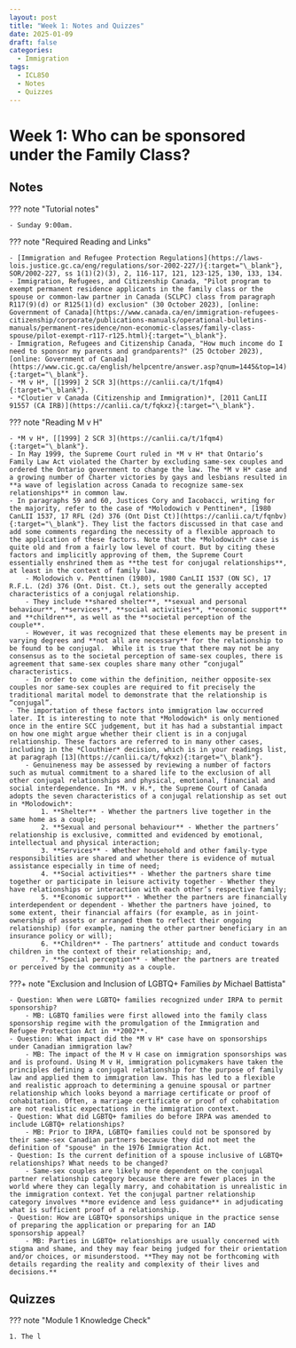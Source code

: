 ```yaml
---
layout: post
title: "Week 1: Notes and Quizzes"
date: 2025-01-09
draft: false
categories:
  - Immigration
tags:
  - ICL850
  - Notes
  - Quizzes
---
```


# Week 1: Who can be sponsored under the Family Class?

## Notes

??? note "Tutorial notes"

    - Sunday 9:00am.

??? note "Required Reading and Links"

    - [Immigration and Refugee Protection Regulations](https://laws-lois.justice.gc.ca/eng/regulations/sor-2002-227/){:target="\_blank"}, SOR/2002-227, ss 1(1)(2)(3), 2, 116-117, 121, 123-125, 130, 133, 134.
    - Immigration, Refugees, and Citizenship Canada, "Pilot program to exempt permanent residence applicants in the family class or the spouse or common-law partner in Canada (SCLPC) class from paragraph R117(9)(d) or R125(1)(d) exclusion" (30 October 2023), [online: Government of Canada](https://www.canada.ca/en/immigration-refugees-citizenship/corporate/publications-manuals/operational-bulletins-manuals/permanent-residence/non-economic-classes/family-class-spouse/pilot-exempt-r117-r125.html){:target="\_blank"}.
    - Immigration, Refugees and Citizenship Canada, "How much income do I need to sponsor my parents and grandparents?" (25 October 2023), [online: Government of Canada](https://www.cic.gc.ca/english/helpcentre/answer.asp?qnum=1445&top=14){:target="\_blank"}.
    - *M v H*, [[1999] 2 SCR 3](https://canlii.ca/t/1fqm4){:target="\_blank"}.
    - *Cloutier v Canada (Citizenship and Immigration)*, [2011 CanLII 91557 (CA IRB)](https://canlii.ca/t/fqkxz){:target="\_blank"}.

??? note "Reading M v H"

    - *M v H*, [[1999] 2 SCR 3](https://canlii.ca/t/1fqm4){:target="\_blank"}.
    - In May 1999, the Supreme Court ruled in *M v H* that Ontario’s Family Law Act violated the Charter by excluding same-sex couples and ordered the Ontario government to change the law. The *M v H* case and a growing number of Charter victories by gays and lesbians resulted in **a wave of legislation across Canada to recognize same-sex relationships** in common law.
    - In paragraphs 59 and 60, Justices Cory and Iacobacci, writing for the majority, refer to the case of *Molodowich v Penttinen*, [1980 CanLII 1537, 17 RFL (2d) 376 (Ont Dist Ct)](https://canlii.ca/t/fqnbv){:target="\_blank"}. They list the factors discussed in that case and add some comments regarding the necessity of a flexible approach to the application of these factors. Note that the *Molodowich* case is quite old and from a fairly low level of court. But by citing these factors and implicitly approving of them, the Supreme Court essentially enshrined them as **the test for conjugal relationships**, at least in the context of family law.
        - Molodowich v. Penttinen (1980), 1980 CanLII 1537 (ON SC), 17 R.F.L. (2d) 376 (Ont. Dist. Ct.), sets out the generally accepted characteristics of a conjugal relationship.
        - They include **shared shelter**, **sexual and personal behaviour**, **services**, **social activities**, **economic support** and **children**, as well as the **societal perception of the couple**.
        - However, it was recognized that these elements may be present in varying degrees and **not all are necessary** for the relationship to be found to be conjugal.  While it is true that there may not be any consensus as to the societal perception of same‑sex couples, there is agreement that same‑sex couples share many other “conjugal” characteristics.
        - In order to come within the definition, neither opposite‑sex couples nor same‑sex couples are required to fit precisely the traditional marital model to demonstrate that the relationship is “conjugal”.
    - The importation of these factors into immigration law occurred later. It is interesting to note that *Molodowich* is only mentioned once in the entire SCC judgement, but it has had a substantial impact on how one might argue whether their client is in a conjugal relationship. These factors are referred to in many other cases, including in the *Clouthier* decision, which is in your readings list, at paragraph [13](https://canlii.ca/t/fqkxz){:target="\_blank"}.
        - Genuineness may be assessed by reviewing a number of factors such as mutual commitment to a shared life to the exclusion of all other conjugal relationships and physical, emotional, financial and social interdependence. In *M. v H.*, the Supreme Court of Canada adopts the seven characteristics of a conjugal relationship as set out in *Molodowich*:
            1. **Shelter** - Whether the partners live together in the same home as a couple;
            2. **Sexual and personal behaviour** - Whether the partners’ relationship is exclusive, committed and evidenced by emotional, intellectual and physical interaction;
            3. **Services** - Whether household and other family-type responsibilities are shared and whether there is evidence of mutual assistance especially in time of need;
            4. **Social activities** - Whether the partners share time together or participate in leisure activity together - Whether they have relationships or interaction with each other’s respective family;
            5. **Economic support** - Whether the partners are financially interdependent or dependent - Whether the partners have joined, to some extent, their financial affairs (for example, as in joint-ownership of assets or arranged them to reflect their ongoing relationship) (for example, naming the other partner beneficiary in an insurance policy or will);
            6. **Children** - The partners’ attitude and conduct towards children in the context of their relationship; and,
            7. **Special perception** - Whether the partners are treated or perceived by the community as a couple.

???+ note "Exclusion and Inclusion of LGBTQ+ Families _by_ Michael Battista"

    - Question: When were LGBTQ+ families recognized under IRPA to permit sponsorship?
        - MB: LGBTQ families were first allowed into the family class sponsorship regime with the promulgation of the Immigration and Refugee Protection Act in **2002**.
    - Question: What impact did the *M v H* case have on sponsorships under Canadian immigration law?
        - MB: The impact of the M v H case on immigration sponsorships was and is profound. Using M v H, immigration policymakers have taken the principles defining a conjugal relationship for the purpose of family law and applied them to immigration law. This has led to a flexible and realistic approach to determining a genuine spousal or partner relationship which looks beyond a marriage certificate or proof of cohabitation. Often, a marriage certificate or proof of cohabitation are not realistic expectations in the immigration context.
    - Question: What did LGBTQ+ families do before IRPA was amended to include LGBTQ+ relationships? 
        - MB: Prior to IRPA, LGBTQ+ families could not be sponsored by their same-sex Canadian partners because they did not meet the definition of "spouse" in the 1976 Immigration Act.
    - Question: Is the current definition of a spouse inclusive of LGBTQ+ relationships? What needs to be changed?
        - Same-sex couples are likely more dependent on the conjugal partner relationship category because there are fewer places in the world where they can legally marry, and cohabitation is unrealistic in the immigration context. Yet the conjugal partner relationship category involves **more evidence and less guidance** in adjudicating what is sufficient proof of a relationship.
    - Question: How are LGBTQ+ sponsorships unique in the practice sense of preparing the application or preparing for an IAD sponsorship appeal?
        - MB: Parties in LGBTQ+ relationships are usually concerned with stigma and shame, and they may fear being judged for their orientation and/or choices, or misunderstood. **They may not be forthcoming with details regarding the reality and complexity of their lives and decisions.**

## Quizzes

??? note "Module 1 Knowledge Check"

    1. The l
